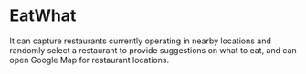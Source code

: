 # EatWhat
It can capture restaurants currently operating in nearby locations and randomly select a restaurant to provide suggestions on what to eat, and can open Google Map for restaurant locations.
